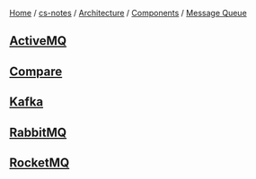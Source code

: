 [Home](https://mengxianbin.github.io) /
[cs-notes](https://mengxianbin.github.io/cs-notes/site) /
[Architecture](https://mengxianbin.github.io/cs-notes/site/Architecture) /
[Components](https://mengxianbin.github.io/cs-notes/site/Architecture/Components) /
[Message Queue](https://mengxianbin.github.io/cs-notes/site/Architecture/Components/Message%20Queue)

## [ActiveMQ](https://mengxianbin.github.io/cs-notes/site/Architecture/Components/Message%20Queue/ActiveMQ/)

## [Compare](https://mengxianbin.github.io/cs-notes/site/Architecture/Components/Message%20Queue/Compare)

## [Kafka](https://mengxianbin.github.io/cs-notes/site/Architecture/Components/Message%20Queue/Kafka/)

## [RabbitMQ](https://mengxianbin.github.io/cs-notes/site/Architecture/Components/Message%20Queue/RabbitMQ/)

## [RocketMQ](https://mengxianbin.github.io/cs-notes/site/Architecture/Components/Message%20Queue/RocketMQ/)
